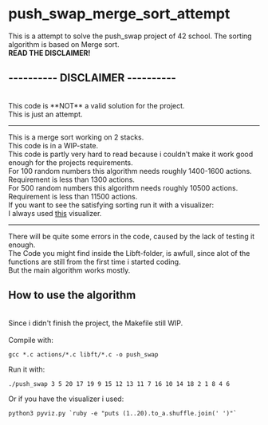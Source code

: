 # push_swap_merge_sort_attempt
This is a attempt to solve the push_swap project of 42 school. The sorting algorithm is based on Merge sort.<br>
**READ THE DISCLAIMER!**<br>
## ---------- DISCLAIMER ----------
<br>
This code is **NOT** a valid solution for the project.<br>
This is just an attempt.<br>

---

This is a merge sort working on 2 stacks.<br>
This code is in a WIP-state.<br>
This code is partly very hard to read because i couldn't make it work good enough for the projects requirements.<br>
For 100 random numbers this algorithm needs roughly 1400-1600 actions. Requirement is less than 1300 actions.<br>
For 500 random numbers this algorithm needs roughly 10500 actions. Requirement is less than 11500 actions.<br>
If you want to see the satisfying sorting run it with a visualizer:<br>
I always used [this](https://github.com/o-reo/push_swap_visualizer "github.com/o-reo/push_swap_visualizer") visualizer.<br>

---

There will be quite some errors in the code, caused by the lack of testing it enough.<br>
The Code you might find inside the Libft-folder, is awfull, since alot of the functions are still from the first time i started coding.<br>
But the main algorithm works mostly.<br>
## How to use the algorithm
<br>
Since i didn't finish the project, the Makefile still WIP.<br>
<br>
Compile with:<br>

```
gcc *.c actions/*.c libft/*.c -o push_swap
```

Run it with:<br>

```
./push_swap 3 5 20 17 19 9 15 12 13 11 7 16 10 14 18 2 1 8 4 6
```

Or if you have the visualizer i used:<br>

```
python3 pyviz.py `ruby -e "puts (1..20).to_a.shuffle.join(' ')"`
```
